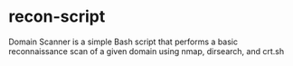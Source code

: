 # recon-script
Domain Scanner is a simple Bash script that performs a basic reconnaissance scan of a given domain using nmap, dirsearch, and crt.sh
